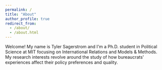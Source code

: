```yaml
---
permalink: /
title: "About"
author_profile: true
redirect_from:
  - /about/
  - /about.html
---
```


Welcome! My name is Tyler Sagerstrom and I'm a Ph.D. student in Political Science at MIT focusing on International Relations and Models & Methods. My research interests revolve around the study of how bureaucrats' experiences affect their policy preferences and quality.
